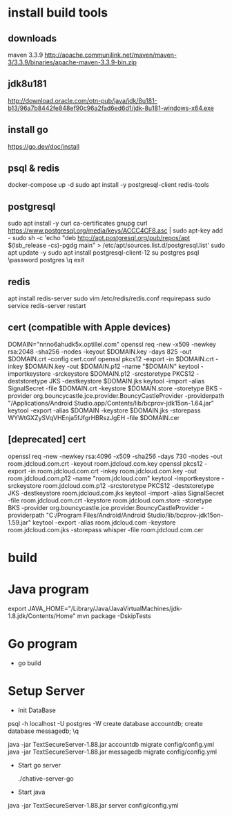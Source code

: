 # install build tools

## downloads
maven 3.3.9
http://apache.communilink.net/maven/maven-3/3.3.9/binaries/apache-maven-3.3.9-bin.zip
## jdk8u181
http://download.oracle.com/otn-pub/java/jdk/8u181-b13/96a7b8442fe848ef90c96a2fad6ed6d1/jdk-8u181-windows-x64.exe

## install go

https://go.dev/doc/install

## psql & redis

docker-compose up -d
sudo apt install -y postgresql-client redis-tools

## postgresql
sudo apt install -y curl ca-certificates gnupg
curl https://www.postgresql.org/media/keys/ACCC4CF8.asc | sudo apt-key add -
sudo sh -c 'echo "deb http://apt.postgresql.org/pub/repos/apt $(lsb_release -cs)-pgdg main" > /etc/apt/sources.list.d/postgresql.list'
sudo apt update -y
sudo apt install postgresql-client-12
su postgres
	psql
		\password postgres
		\q
	exit

## redis
apt install redis-server
sudo vim /etc/redis/redis.conf
	requirepass
sudo service redis-server restart



## cert (compatible with Apple devices)
DOMAIN="nnno6ahudk5x.optillel.com"
openssl req -new -x509 -newkey rsa:2048 -sha256 -nodes -keyout $DOMAIN.key -days 825 -out $DOMAIN.crt -config cert.conf
openssl pkcs12 -export -in $DOMAIN.crt -inkey $DOMAIN.key -out $DOMAIN.p12 -name "$DOMAIN"
keytool -importkeystore -srckeystore $DOMAIN.p12 -srcstoretype PKCS12 -deststoretype JKS -destkeystore $DOMAIN.jks
keytool -import -alias SignalSecret -file $DOMAIN.crt -keystore $DOMAIN.store -storetype BKS -provider org.bouncycastle.jce.provider.BouncyCastleProvider -providerpath "/Applications/Android Studio.app/Contents/lib/bcprov-jdk15on-1.64.jar"
keytool -export -alias $DOMAIN -keystore $DOMAIN.jks -storepass WYWtGXZySVqVHEnja5fJfgrHBRszJgEH -file $DOMAIN.cer

## [deprecated] cert
openssl req -new -newkey rsa:4096 -x509 -sha256 -days 730 -nodes -out room.jdcloud.com.crt -keyout room.jdcloud.com.key
openssl pkcs12 -export -in room.jdcloud.com.crt -inkey room.jdcloud.com.key -out room.jdcloud.com.p12 -name "room.jdcloud.com" 
keytool -importkeystore -srckeystore room.jdcloud.com.p12 -srcstoretype PKCS12 -deststoretype JKS -destkeystore room.jdcloud.com.jks
keytool -import -alias SignalSecret -file room.jdcloud.com.crt -keystore room.jdcloud.com.store -storetype BKS -provider org.bouncycastle.jce.provider.BouncyCastleProvider -providerpath "C:/Program Files/Android/Android Studio/lib/bcprov-jdk15on-1.59.jar"
keytool -export -alias room.jdcloud.com -keystore room.jdcloud.com.jks -storepass whisper -file room.jdcloud.com.cer



# build

# Java program

export JAVA_HOME="/Library/Java/JavaVirtualMachines/jdk-1.8.jdk/Contents/Home"
mvn package   -DskipTests

# Go program

- go build



# Setup Server

- Init DataBase

psql -h localhost -U postgres -W
    create database accountdb;
    create database messagedb;
    \q

java -jar TextSecureServer-1.88.jar accountdb migrate config/config.yml
java -jar TextSecureServer-1.88.jar messagedb migrate config/config.yml

- Start go server

  ./chative-server-go

- Start java

java -jar TextSecureServer-1.88.jar server config/config.yml



